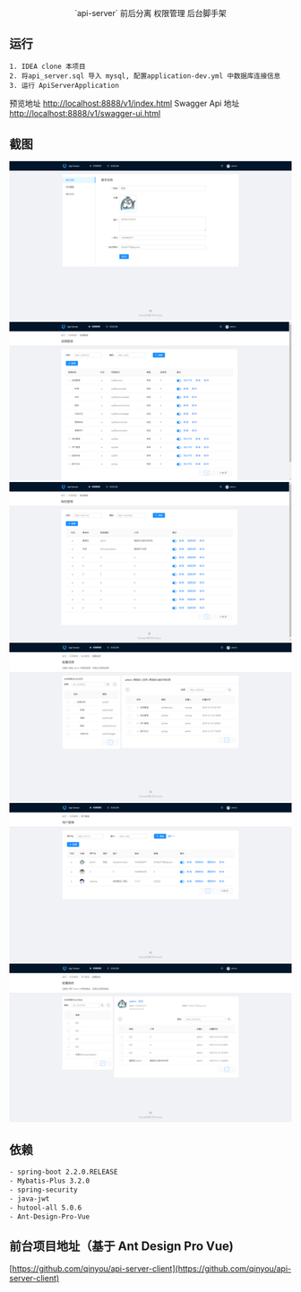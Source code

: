 <p align="center">`api-server` 前后分离 权限管理 后台脚手架</p>

## 运行
``` bash
1. IDEA clone 本项目
2. 将api_server.sql 导入 mysql, 配置application-dev.yml 中数据库连接信息
3. 运行 ApiServerApplication
```
预览地址 [http://localhost:8888/v1/index.html](http://localhost:8888/v1/index.html)
Swagger Api 地址 [http://localhost:8888/v1/swagger-ui.html](http://localhost:8888/v1/swagger-ui.html)

## 截图
![个人](./预览/profile.png)
![资源](./预览/resource.png)
![角色](./预览/role.png)
![角色配资源](./预览/roleConfigResources.png)
![用户](./预览/user.png)
![用户配角色](./预览/userConfigRoles.png)

## 依赖
```
- spring-boot 2.2.0.RELEASE
- Mybatis-Plus 3.2.0
- spring-security
- java-jwt
- hutool-all 5.0.6
- Ant-Design-Pro-Vue
```

## 前台项目地址（基于 Ant Design Pro Vue)  
[https://github.com/qinyou/api-server-client](https://github.com/qinyou/api-server-client)
